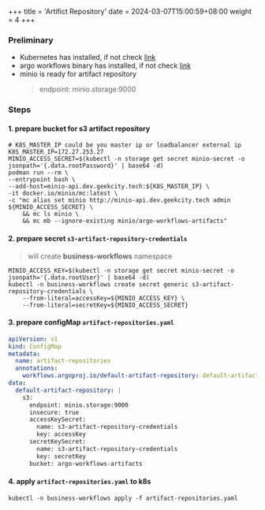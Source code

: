 +++
title = 'Artifict Repository'
date = 2024-03-07T15:00:59+08:00
weight = 4
+++

### Preliminary
- Kubernetes has installed, if not check [link](kubernetes/command/install/index.html)
- argo workflows binary has installed, if not check [link](kubernetes/argo/argo-workflow/argoworkflow/index.html)
- minio is ready for artifact repository
    > endpoint: minio.storage:9000


### Steps
#### 1. prepare bucket for s3 artifact repository
```shell
# K8S_MASTER_IP could be you master ip or loadbalancer external ip
K8S_MASTER_IP=172.27.253.27
MINIO_ACCESS_SECRET=$(kubectl -n storage get secret minio-secret -o jsonpath='{.data.rootPassword}' | base64 -d)
podman run --rm \
--entrypoint bash \
--add-host=minio-api.dev.geekcity.tech:${K8S_MASTER_IP} \
-it docker.io/minio/mc:latest \
-c "mc alias set minio http://minio-api.dev.geekcity.tech admin ${MINIO_ACCESS_SECRET} \
    && mc ls minio \
    && mc mb --ignore-existing minio/argo-workflows-artifacts"
```

#### 2. prepare secret `s3-artifact-repository-credentials`
> will create **business-workflows** namespace
```shell
MINIO_ACCESS_KEY=$(kubectl -n storage get secret minio-secret -o jsonpath='{.data.rootUser}' | base64 -d)
kubectl -n business-workflows create secret generic s3-artifact-repository-credentials \
    --from-literal=accessKey=${MINIO_ACCESS_KEY} \
    --from-literal=secretKey=${MINIO_ACCESS_SECRET}
```

#### 3. prepare configMap `artifact-repositories.yaml` 
```yaml
apiVersion: v1
kind: ConfigMap
metadata:
  name: artifact-repositories
  annotations:
    workflows.argoproj.io/default-artifact-repository: default-artifact-repository
data:
  default-artifact-repository: |
    s3:
      endpoint: minio.storage:9000
      insecure: true
      accessKeySecret:
        name: s3-artifact-repository-credentials
        key: accessKey
      secretKeySecret:
        name: s3-artifact-repository-credentials
        key: secretKey
      bucket: argo-workflows-artifacts
```

#### 4. apply `artifact-repositories.yaml` to k8s
```shell
kubectl -n business-workflows apply -f artifact-repositories.yaml
```